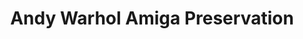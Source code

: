 ---
ee_id: '4103'
site: '1'
type: '2'
long_id: 2012-029 Andy Warhol Amiga Preservation
url: 2012-029-andy-warhol-amiga-preservation
year: '2011'
medium: Multi-year preservation project
commission:
add_credit:
dims:
pitch: Worked with a super chill team to discover and preserve Andy Warhol’s Amiga
  1000 experiments.
ps: Not exactly a “thing i made”, more like a “thing i produced”, but none the less,
  ... my fav project of all time.There iz a really great documentary on the project
  linked above. Def watch, and read the great accompanying text – The Warhol Files
  – if you got an extra 20 min lying around some day. Will give you a good idea of
  the 3 year process that went into this. ;)
live_url:
related: "[4153] [2014-024-the-warhol-files] 2014-024 The Warhol Files"
title: Andy Warhol Amiga Preservation
youtube: '{"id":"92583299","url":"http:\/\/player.vimeo.com\/video\/92583299?title=0&byline=0&portrait=0","width":"640","height":"480","type":"vimeo","title":"The
  Invisible Photograph: Part 2 (Trapped)","description":"In Part 2 of The Invisible
  Photograph, see how a team of computer scientists, archivists, artists, and curators
  teamed up to unearth Andy","thumbnail_small":"http:\/\/i.vimeocdn.com\/video\/474434478_100x75.jpg","thumbnail_large":"","author":"Carnegie
  Museum of Art","length":"1132","embed":"%3Ciframe%20src%3D%22http%3A\/\/player.vimeo.com\/video\/92583299%3Ftitle%3D0%26byline%3D0%26portrait%3D0%22%20border%3D%220%22%20height%3D%22480%22%20width%3D%22640%22%3E%3C\/iframe%3E"}

  '
imgs: warhol-proposal-2012-029-digital-still-2-database-aw.jpg
subheading:
year2: '2014'
download:
add_credits: The Carnegie Museum of Art, The Andy Warhol Museum, and The Frank-Ratchye
  STUDIO for Creative Inquiry
related_code:
! '':
layout: things-i-made
---
